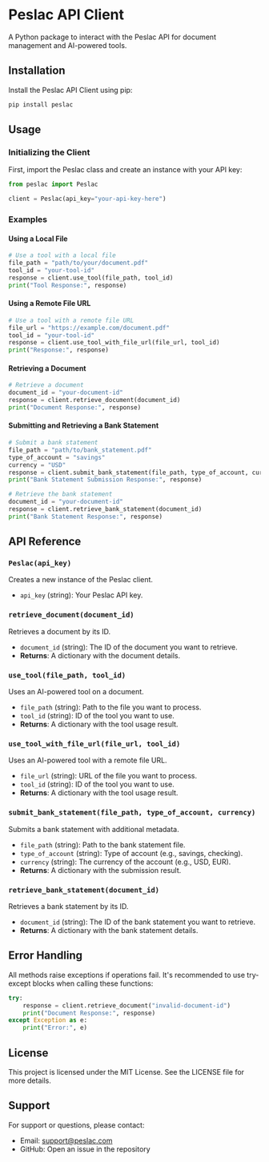 # Peslac API Client

A Python package to interact with the Peslac API for document management and AI-powered tools.

## Installation

Install the Peslac API Client using pip:

```bash
pip install peslac
```

## Usage

### Initializing the Client

First, import the Peslac class and create an instance with your API key:

```python
from peslac import Peslac

client = Peslac(api_key="your-api-key-here")
```

### Examples

#### Using a Local File

```python
# Use a tool with a local file
file_path = "path/to/your/document.pdf"
tool_id = "your-tool-id"
response = client.use_tool(file_path, tool_id)
print("Tool Response:", response)
```

#### Using a Remote File URL

```python
# Use a tool with a remote file URL
file_url = "https://example.com/document.pdf"
tool_id = "your-tool-id"
response = client.use_tool_with_file_url(file_url, tool_id)
print("Response:", response)
```

#### Retrieving a Document

```python
# Retrieve a document
document_id = "your-document-id"
response = client.retrieve_document(document_id)
print("Document Response:", response)
```

#### Submitting and Retrieving a Bank Statement

```python
# Submit a bank statement
file_path = "path/to/bank_statement.pdf"
type_of_account = "savings"
currency = "USD"
response = client.submit_bank_statement(file_path, type_of_account, currency)
print("Bank Statement Submission Response:", response)

# Retrieve the bank statement
document_id = "your-document-id"
response = client.retrieve_bank_statement(document_id)
print("Bank Statement Response:", response)
```

## API Reference

### `Peslac(api_key)`

Creates a new instance of the Peslac client.

- `api_key` (string): Your Peslac API key.

### `retrieve_document(document_id)`

Retrieves a document by its ID.

- `document_id` (string): The ID of the document you want to retrieve.
- **Returns**: A dictionary with the document details.

### `use_tool(file_path, tool_id)`

Uses an AI-powered tool on a document.

- `file_path` (string): Path to the file you want to process.
- `tool_id` (string): ID of the tool you want to use.
- **Returns**: A dictionary with the tool usage result.

### `use_tool_with_file_url(file_url, tool_id)`

Uses an AI-powered tool with a remote file URL.

- `file_url` (string): URL of the file you want to process.
- `tool_id` (string): ID of the tool you want to use.
- **Returns**: A dictionary with the tool usage result.

### `submit_bank_statement(file_path, type_of_account, currency)`

Submits a bank statement with additional metadata.

- `file_path` (string): Path to the bank statement file.
- `type_of_account` (string): Type of account (e.g., savings, checking).
- `currency` (string): The currency of the account (e.g., USD, EUR).
- **Returns**: A dictionary with the submission result.

### `retrieve_bank_statement(document_id)`

Retrieves a bank statement by its ID.

- `document_id` (string): The ID of the bank statement you want to retrieve.
- **Returns**: A dictionary with the bank statement details.

## Error Handling

All methods raise exceptions if operations fail. It's recommended to use try-except blocks when calling these functions:

```python
try:
    response = client.retrieve_document("invalid-document-id")
    print("Document Response:", response)
except Exception as e:
    print("Error:", e)
```

## License

This project is licensed under the MIT License. See the LICENSE file for more details.

## Support

For support or questions, please contact:

- Email: support@peslac.com
- GitHub: Open an issue in the repository
